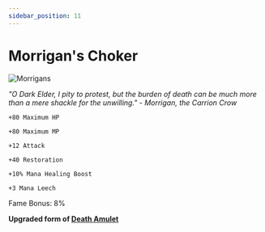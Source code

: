 ```yaml
---
sidebar_position: 11
---
```


# Morrigan's Choker

![Morrigans](https://vwiki.valorserver.com/api/item/picture/morrigan's%20choker)

<i>"O Dark Elder, I pity to protest, but the burden of death can be much more than a mere shackle for the unwilling." - Morrigan, the Carrion Crow</i>

    +80 Maximum HP
    
    +80 Maximum MP
    
    +12 Attack
    
    +40 Restoration
    
    +10% Mana Healing Boost
    
    +3 Mana Leech
    
Fame Bonus: 8%

**Upgraded form of [Death Amulet](https://wiki.valorserver.com/docs/items/rings/ut/death_amulet)**
